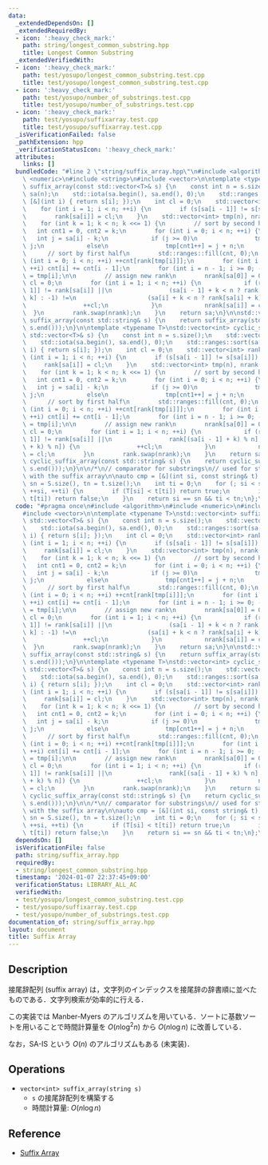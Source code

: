 ```yaml
---
data:
  _extendedDependsOn: []
  _extendedRequiredBy:
  - icon: ':heavy_check_mark:'
    path: string/longest_common_substring.hpp
    title: Longest Common Substring
  _extendedVerifiedWith:
  - icon: ':heavy_check_mark:'
    path: test/yosupo/longest_common_substring.test.cpp
    title: test/yosupo/longest_common_substring.test.cpp
  - icon: ':heavy_check_mark:'
    path: test/yosupo/number_of_substrings.test.cpp
    title: test/yosupo/number_of_substrings.test.cpp
  - icon: ':heavy_check_mark:'
    path: test/yosupo/suffixarray.test.cpp
    title: test/yosupo/suffixarray.test.cpp
  _isVerificationFailed: false
  _pathExtension: hpp
  _verificationStatusIcon: ':heavy_check_mark:'
  attributes:
    links: []
  bundledCode: "#line 2 \"string/suffix_array.hpp\"\n#include <algorithm>\n#include\
    \ <numeric>\n#include <string>\n#include <vector>\n\ntemplate <typename T>\nstd::vector<int>\
    \ suffix_array(const std::vector<T>& s) {\n    const int n = s.size();\n    std::vector<int>\
    \ sa(n);\n    std::iota(sa.begin(), sa.end(), 0);\n    std::ranges::sort(sa, {},\
    \ [&](int i) { return s[i]; });\n    int cl = 0;\n    std::vector<int> rank(n);\n\
    \    for (int i = 1; i < n; ++i) {\n        if (s[sa[i - 1]] != s[sa[i]]) ++cl;\n\
    \        rank[sa[i]] = cl;\n    }\n    std::vector<int> tmp(n), nrank(n), cnt(n);\n\
    \    for (int k = 1; k < n; k <<= 1) {\n        // sort by second half\n     \
    \   int cnt1 = 0, cnt2 = k;\n        for (int i = 0; i < n; ++i) {\n         \
    \   int j = sa[i] - k;\n            if (j >= 0)\n                tmp[cnt2++] =\
    \ j;\n            else\n                tmp[cnt1++] = j + n;\n        }\n\n  \
    \      // sort by first half\n        std::ranges::fill(cnt, 0);\n        for\
    \ (int i = 0; i < n; ++i) ++cnt[rank[tmp[i]]];\n        for (int i = 1; i < n;\
    \ ++i) cnt[i] += cnt[i - 1];\n        for (int i = n - 1; i >= 0; --i) sa[--cnt[rank[tmp[i]]]]\
    \ = tmp[i];\n\n        // assign new rank\n        nrank[sa[0]] = 0;\n       \
    \ cl = 0;\n        for (int i = 1; i < n; ++i) {\n            if (rank[sa[i -\
    \ 1]] != rank[sa[i]] ||\n                (sa[i - 1] + k < n ? rank[sa[i - 1] +\
    \ k] : -1) !=\n                    (sa[i] + k < n ? rank[sa[i] + k] : -1)) {\n\
    \                ++cl;\n            }\n            nrank[sa[i]] = cl;\n      \
    \  }\n        rank.swap(nrank);\n    }\n    return sa;\n}\n\nstd::vector<int>\
    \ suffix_array(const std::string& s) {\n    return suffix_array(std::vector<char>(s.begin(),\
    \ s.end()));\n}\n\ntemplate <typename T>\nstd::vector<int> cyclic_suffix_array(const\
    \ std::vector<T>& s) {\n    const int n = s.size();\n    std::vector<int> sa(n);\n\
    \    std::iota(sa.begin(), sa.end(), 0);\n    std::ranges::sort(sa, {}, [&](int\
    \ i) { return s[i]; });\n    int cl = 0;\n    std::vector<int> rank(n);\n    for\
    \ (int i = 1; i < n; ++i) {\n        if (s[sa[i - 1]] != s[sa[i]]) ++cl;\n   \
    \     rank[sa[i]] = cl;\n    }\n    std::vector<int> tmp(n), nrank(n), cnt(n);\n\
    \    for (int k = 1; k < n; k <<= 1) {\n        // sort by second half\n     \
    \   int cnt1 = 0, cnt2 = k;\n        for (int i = 0; i < n; ++i) {\n         \
    \   int j = sa[i] - k;\n            if (j >= 0)\n                tmp[cnt2++] =\
    \ j;\n            else\n                tmp[cnt1++] = j + n;\n        }\n\n  \
    \      // sort by first half\n        std::ranges::fill(cnt, 0);\n        for\
    \ (int i = 0; i < n; ++i) ++cnt[rank[tmp[i]]];\n        for (int i = 1; i < n;\
    \ ++i) cnt[i] += cnt[i - 1];\n        for (int i = n - 1; i >= 0; --i) sa[--cnt[rank[tmp[i]]]]\
    \ = tmp[i];\n\n        // assign new rank\n        nrank[sa[0]] = 0;\n       \
    \ cl = 0;\n        for (int i = 1; i < n; ++i) {\n            if (rank[sa[i -\
    \ 1]] != rank[sa[i]] ||\n                rank[(sa[i - 1] + k) % n] != rank[(sa[i]\
    \ + k) % n]) {\n                ++cl;\n            }\n            nrank[sa[i]]\
    \ = cl;\n        }\n        rank.swap(nrank);\n    }\n    return sa;\n}\n\nstd::vector<int>\
    \ cyclic_suffix_array(const std::string& s) {\n    return cyclic_suffix_array(std::vector<char>(s.begin(),\
    \ s.end()));\n}\n\n/*\n// comparator for substrings\n// used for string matching\
    \ with the suffix array\n\nauto cmp = [&](int si, const string& t) {\n    int\
    \ sn = S.size(), tn = t.size();\n    int ti = 0;\n    for (; si < sn && ti < tn;\
    \ ++si, ++ti) {\n        if (T[si] < t[ti]) return true;\n        if (T[si] >\
    \ t[ti]) return false;\n    }\n    return si == sn && ti < tn;\n};\n*/\n"
  code: "#pragma once\n#include <algorithm>\n#include <numeric>\n#include <string>\n\
    #include <vector>\n\ntemplate <typename T>\nstd::vector<int> suffix_array(const\
    \ std::vector<T>& s) {\n    const int n = s.size();\n    std::vector<int> sa(n);\n\
    \    std::iota(sa.begin(), sa.end(), 0);\n    std::ranges::sort(sa, {}, [&](int\
    \ i) { return s[i]; });\n    int cl = 0;\n    std::vector<int> rank(n);\n    for\
    \ (int i = 1; i < n; ++i) {\n        if (s[sa[i - 1]] != s[sa[i]]) ++cl;\n   \
    \     rank[sa[i]] = cl;\n    }\n    std::vector<int> tmp(n), nrank(n), cnt(n);\n\
    \    for (int k = 1; k < n; k <<= 1) {\n        // sort by second half\n     \
    \   int cnt1 = 0, cnt2 = k;\n        for (int i = 0; i < n; ++i) {\n         \
    \   int j = sa[i] - k;\n            if (j >= 0)\n                tmp[cnt2++] =\
    \ j;\n            else\n                tmp[cnt1++] = j + n;\n        }\n\n  \
    \      // sort by first half\n        std::ranges::fill(cnt, 0);\n        for\
    \ (int i = 0; i < n; ++i) ++cnt[rank[tmp[i]]];\n        for (int i = 1; i < n;\
    \ ++i) cnt[i] += cnt[i - 1];\n        for (int i = n - 1; i >= 0; --i) sa[--cnt[rank[tmp[i]]]]\
    \ = tmp[i];\n\n        // assign new rank\n        nrank[sa[0]] = 0;\n       \
    \ cl = 0;\n        for (int i = 1; i < n; ++i) {\n            if (rank[sa[i -\
    \ 1]] != rank[sa[i]] ||\n                (sa[i - 1] + k < n ? rank[sa[i - 1] +\
    \ k] : -1) !=\n                    (sa[i] + k < n ? rank[sa[i] + k] : -1)) {\n\
    \                ++cl;\n            }\n            nrank[sa[i]] = cl;\n      \
    \  }\n        rank.swap(nrank);\n    }\n    return sa;\n}\n\nstd::vector<int>\
    \ suffix_array(const std::string& s) {\n    return suffix_array(std::vector<char>(s.begin(),\
    \ s.end()));\n}\n\ntemplate <typename T>\nstd::vector<int> cyclic_suffix_array(const\
    \ std::vector<T>& s) {\n    const int n = s.size();\n    std::vector<int> sa(n);\n\
    \    std::iota(sa.begin(), sa.end(), 0);\n    std::ranges::sort(sa, {}, [&](int\
    \ i) { return s[i]; });\n    int cl = 0;\n    std::vector<int> rank(n);\n    for\
    \ (int i = 1; i < n; ++i) {\n        if (s[sa[i - 1]] != s[sa[i]]) ++cl;\n   \
    \     rank[sa[i]] = cl;\n    }\n    std::vector<int> tmp(n), nrank(n), cnt(n);\n\
    \    for (int k = 1; k < n; k <<= 1) {\n        // sort by second half\n     \
    \   int cnt1 = 0, cnt2 = k;\n        for (int i = 0; i < n; ++i) {\n         \
    \   int j = sa[i] - k;\n            if (j >= 0)\n                tmp[cnt2++] =\
    \ j;\n            else\n                tmp[cnt1++] = j + n;\n        }\n\n  \
    \      // sort by first half\n        std::ranges::fill(cnt, 0);\n        for\
    \ (int i = 0; i < n; ++i) ++cnt[rank[tmp[i]]];\n        for (int i = 1; i < n;\
    \ ++i) cnt[i] += cnt[i - 1];\n        for (int i = n - 1; i >= 0; --i) sa[--cnt[rank[tmp[i]]]]\
    \ = tmp[i];\n\n        // assign new rank\n        nrank[sa[0]] = 0;\n       \
    \ cl = 0;\n        for (int i = 1; i < n; ++i) {\n            if (rank[sa[i -\
    \ 1]] != rank[sa[i]] ||\n                rank[(sa[i - 1] + k) % n] != rank[(sa[i]\
    \ + k) % n]) {\n                ++cl;\n            }\n            nrank[sa[i]]\
    \ = cl;\n        }\n        rank.swap(nrank);\n    }\n    return sa;\n}\n\nstd::vector<int>\
    \ cyclic_suffix_array(const std::string& s) {\n    return cyclic_suffix_array(std::vector<char>(s.begin(),\
    \ s.end()));\n}\n\n/*\n// comparator for substrings\n// used for string matching\
    \ with the suffix array\n\nauto cmp = [&](int si, const string& t) {\n    int\
    \ sn = S.size(), tn = t.size();\n    int ti = 0;\n    for (; si < sn && ti < tn;\
    \ ++si, ++ti) {\n        if (T[si] < t[ti]) return true;\n        if (T[si] >\
    \ t[ti]) return false;\n    }\n    return si == sn && ti < tn;\n};\n*/\n"
  dependsOn: []
  isVerificationFile: false
  path: string/suffix_array.hpp
  requiredBy:
  - string/longest_common_substring.hpp
  timestamp: '2024-01-07 22:37:45+09:00'
  verificationStatus: LIBRARY_ALL_AC
  verifiedWith:
  - test/yosupo/longest_common_substring.test.cpp
  - test/yosupo/suffixarray.test.cpp
  - test/yosupo/number_of_substrings.test.cpp
documentation_of: string/suffix_array.hpp
layout: document
title: Suffix Array
---
```


## Description

接尾辞配列 (suffix array) は，文字列のインデックスを接尾辞の辞書順に並べたものである．文字列検索が効率的に行える．

この実装では Manber-Myers のアルゴリズムを用いている．ソートに基数ソートを用いることで時間計算量を $O(n\log^2 n)$ から $O(n\log n)$ に改善している．

なお，SA-IS という $O(n)$ のアルゴリズムもある (未実装)．

## Operations

- `vector<int> suffix_array(string s)`
    - `s` の接尾辞配列を構築する
    - 時間計算量: $O(n\log n)$

## Reference

- [Suffix Array](https://cp-algorithms.com/string/suffix-array.html)